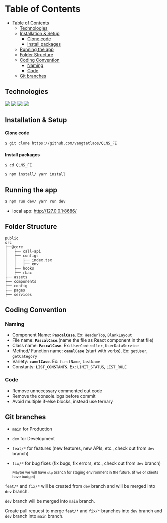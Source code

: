# Table of Contents

- [Table of Contents](#table-of-contents)
  - [Technologies](#technologies)
  - [Installation \& Setup](#installation--setup)
      - [Clone code](#clone-code)
      - [Install packages](#install-packages)
  - [Running the app](#running-the-app)
  - [Folder Structure](#folder-structure)
  - [Coding Convention](#coding-convention)
    - [Naming](#naming)
    - [Code](#code)
  - [Git branches](#git-branches)

## Technologies

<p align="left">
   <img src="https://img.shields.io/badge/typescript-%23007ACC.svg?style=for-the-badge&logo=typescript&logoColor=white">
    <img src="https://img.shields.io/badge/node.js v16.15.0-%2343853D.svg?style=for-the-badge&logo=node.js&logoColor=white">
     <img src="https://img.shields.io/badge/yarn v1.22.19-%2300758F.svg?style=for-the-badge&logo=yarn&logoColor=white">
   <img src="https://img.shields.io/badge/tailwind-52B0E7.svg?style=for-the-badge&logo=tailwindcss&logoColor=white">
  </p>
</div>

## Installation & Setup

#### Clone code

```bash
$ git clone https://github.com/vangtatlaos/QLNS_FE
```

#### Install packages

```bash
$ cd QLNS_FE
```

```bash
$ npm install/ yarn install
```

## Running the app

```bash
$ npm run dev/ yarn run dev
```
- local app: http://127.0.0.1:8686/

## Folder Structure

```
public
src
├──@core
│   ├── call-api
│   ├── configs
│   │   ├── index.tsx
│   │   ├── env
│   ├── hooks
│   ├── rbac
├── assets
├── components
├── config
├── pages
├── services
```

## Coding Convention
### Naming

-   Component Name: **`PascalCase`**. Ex: `HeaderTop`, `BlankLayout`
-   File name: **`PascalCase`**.(name the file as React component in that file)
-   Class name: **`PascalCase`**. Ex: `UserController`, `UserDataService`
-   Method/ Function name: **`camelCase`** (start with verbs). Ex: `getUser`, `getCategory`
-   Variety: **`camelCase`**. Ex: `firstName`, `lastName`
-   Constants: **`LIST_CONSTANTS`**. Ex: `LIMIT_STATUS`, `LIST_ROLE`

### Code
- Remove unnecessary commented out code
- Remove the console.logs before commit
- Avoid multiple if-else blocks, instead use ternary
  
## Git branches

-   `main` for Production
-   `dev` for Development
-   `feat/*` for features (new features, new APIs, etc., check out from `dev` branch)
-   `fix/*` for bug fixes (fix bugs, fix errors, etc., check out from `dev` branch)

    <sub>Maybe we will have `stg` branch for staging environment in the future. (if we or clients have budget)</sub>

`feat/*` and `fix/*` will be created from `dev` branch and will be merged into `dev` branch.

`dev` branch will be merged into `main` branch.

Create pull request to merge `feat/*` and `fix/*` branches into `dev` branch and `dev` branch into `main` branch.

